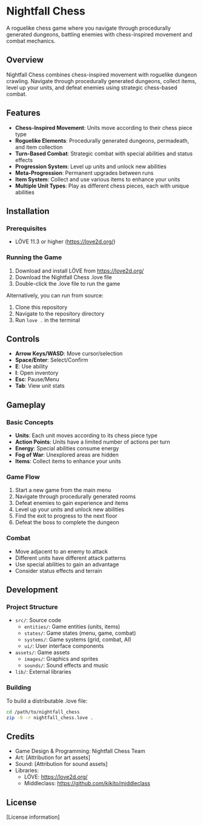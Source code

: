 # Nightfall Chess

A roguelike chess game where you navigate through procedurally generated dungeons, battling enemies with chess-inspired movement and combat mechanics.

## Overview

Nightfall Chess combines chess-inspired movement with roguelike dungeon crawling. Navigate through procedurally generated dungeons, collect items, level up your units, and defeat enemies using strategic chess-based combat.

## Features

- **Chess-Inspired Movement**: Units move according to their chess piece type
- **Roguelike Elements**: Procedurally generated dungeons, permadeath, and item collection
- **Turn-Based Combat**: Strategic combat with special abilities and status effects
- **Progression System**: Level up units and unlock new abilities
- **Meta-Progression**: Permanent upgrades between runs
- **Item System**: Collect and use various items to enhance your units
- **Multiple Unit Types**: Play as different chess pieces, each with unique abilities

## Installation

### Prerequisites

- LÖVE 11.3 or higher (https://love2d.org/)

### Running the Game

1. Download and install LÖVE from https://love2d.org/
2. Download the Nightfall Chess .love file
3. Double-click the .love file to run the game

Alternatively, you can run from source:

1. Clone this repository
2. Navigate to the repository directory
3. Run `love .` in the terminal

## Controls

- **Arrow Keys/WASD**: Move cursor/selection
- **Space/Enter**: Select/Confirm
- **E**: Use ability
- **I**: Open inventory
- **Esc**: Pause/Menu
- **Tab**: View unit stats

## Gameplay

### Basic Concepts

- **Units**: Each unit moves according to its chess piece type
- **Action Points**: Units have a limited number of actions per turn
- **Energy**: Special abilities consume energy
- **Fog of War**: Unexplored areas are hidden
- **Items**: Collect items to enhance your units

### Game Flow

1. Start a new game from the main menu
2. Navigate through procedurally generated rooms
3. Defeat enemies to gain experience and items
4. Level up your units and unlock new abilities
5. Find the exit to progress to the next floor
6. Defeat the boss to complete the dungeon

### Combat

- Move adjacent to an enemy to attack
- Different units have different attack patterns
- Use special abilities to gain an advantage
- Consider status effects and terrain

## Development

### Project Structure

- `src/`: Source code
  - `entities/`: Game entities (units, items)
  - `states/`: Game states (menu, game, combat)
  - `systems/`: Game systems (grid, combat, AI)
  - `ui/`: User interface components
- `assets/`: Game assets
  - `images/`: Graphics and sprites
  - `sounds/`: Sound effects and music
- `lib/`: External libraries

### Building

To build a distributable .love file:

```bash
cd /path/to/nightfall_chess
zip -9 -r nightfall_chess.love .
```

## Credits

- Game Design & Programming: Nightfall Chess Team
- Art: [Attribution for art assets]
- Sound: [Attribution for sound assets]
- Libraries:
  - LÖVE: https://love2d.org/
  - Middleclass: https://github.com/kikito/middleclass

## License

[License information]

